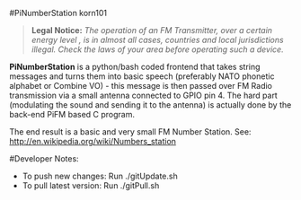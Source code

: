 #PiNumberStation
korn101

>**Legal Notice:**
>*The operation of an FM Transmitter, over a certain energy level , is in almost all cases, countries and local jurisdictions illegal. Check the laws of your area before operating such a device.*

**PiNumberStation** is a python/bash coded frontend that takes string messages and turns them into basic speech (preferably NATO phonetic alphabet or Combine VO) - this message is then passed over FM Radio transmission via a small antenna connected to GPIO pin 4. The hard part (modulating the sound and sending it to the antenna) is actually done by the back-end PiFM based C program.

The end result is a basic and very small FM Number Station. See: http://en.wikipedia.org/wiki/Numbers_station

#Developer Notes:
* To push new changes: Run ./gitUpdate.sh
* To pull latest version: Run ./gitPull.sh
